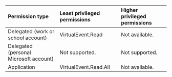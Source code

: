 |Permission type|Least privileged permissions|Higher privileged permissions|
|:---|:---|:---|
|Delegated (work or school account)|VirtualEvent.Read|Not available.|
|Delegated (personal Microsoft account)|Not supported.|Not supported.|
|Application|VirtualEvent.Read.All|Not available.|
